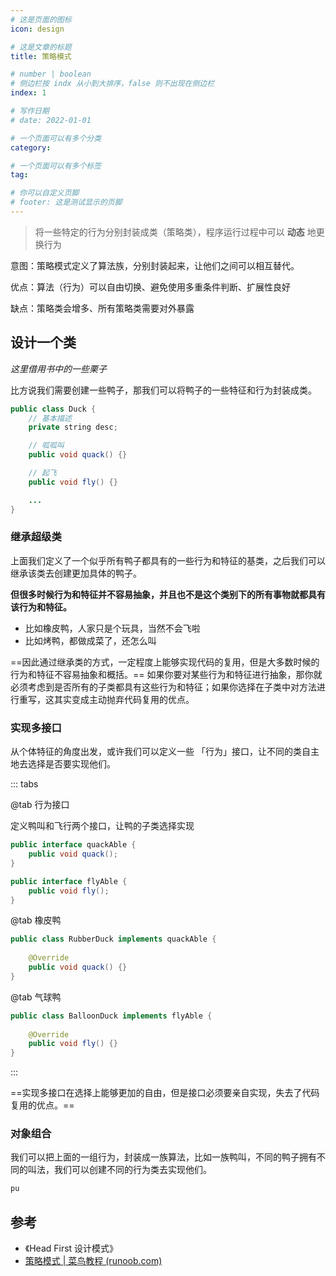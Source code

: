 ```yaml
---
# 这是页面的图标
icon: design

# 这是文章的标题
title: 策略模式

# number | boolean
# 侧边栏按 indx 从小到大排序，false 则不出现在侧边栏
index: 1

# 写作日期
# date: 2022-01-01

# 一个页面可以有多个分类
category: 

# 一个页面可以有多个标签
tag: 

# 你可以自定义页脚
# footer: 这是测试显示的页脚
---
```




> 将一些特定的行为分别封装成类（策略类），程序运行过程中可以 **动态** 地更换行为



意图：策略模式定义了算法族，分别封装起来，让他们之间可以相互替代。

优点：算法（行为）可以自由切换、避免使用多重条件判断、扩展性良好

缺点：策略类会增多、所有策略类需要对外暴露



## 设计一个类

*这里借用书中的一些栗子*



比方说我们需要创建一些鸭子，那我们可以将鸭子的一些特征和行为封装成类。

```java
public class Duck {
	// 基本描述
	private string desc;

	// 呱呱叫
	public void quack() {}

	// 起飞
	public void fly() {}

	...
}
```





### 继承超级类

上面我们定义了一个似乎所有鸭子都具有的一些行为和特征的基类，之后我们可以继承该类去创建更加具体的鸭子。

**但很多时候行为和特征并不容易抽象，并且也不是这个类别下的所有事物就都具有该行为和特征。**

- 比如橡皮鸭，人家只是个玩具，当然不会飞啦
- 比如烤鸭，都做成菜了，还怎么叫

==因此通过继承类的方式，一定程度上能够实现代码的复用，但是大多数时候的行为和特征不容易抽象和概括。== 如果你要对某些行为和特征进行抽象，那你就必须考虑到是否所有的子类都具有这些行为和特征；如果你选择在子类中对方法进行重写，这其实变成主动抛弃代码复用的优点。



### 实现多接口

从个体特征的角度出发，或许我们可以定义一些 「行为」接口，让不同的类自主地去选择是否要实现他们。



::: tabs



@tab  行为接口

定义鸭叫和飞行两个接口，让鸭的子类选择实现

```java
public interface quackAble {
    public void quack();
}

public interface flyAble {
    public void fly();
}
```



@tab 橡皮鸭

```java
public class RubberDuck implements quackAble {
    
    @Override
    public void quack() {}
}
```



@tab 气球鸭

```java
public class BalloonDuck implements flyAble {
    
    @Override 
    public void fly() {}
}
```



:::



==实现多接口在选择上能够更加的自由，但是接口必须要亲自实现，失去了代码复用的优点。==



### 对象组合

我们可以把上面的一组行为，封装成一族算法，比如一族鸭叫，不同的鸭子拥有不同的叫法，我们可以创建不同的行为类去实现他们。



```java
pu
```







## 参考

- 《Head First 设计模式》
- [策略模式 | 菜鸟教程 (runoob.com)](https://www.runoob.com/design-pattern/strategy-pattern.html)


